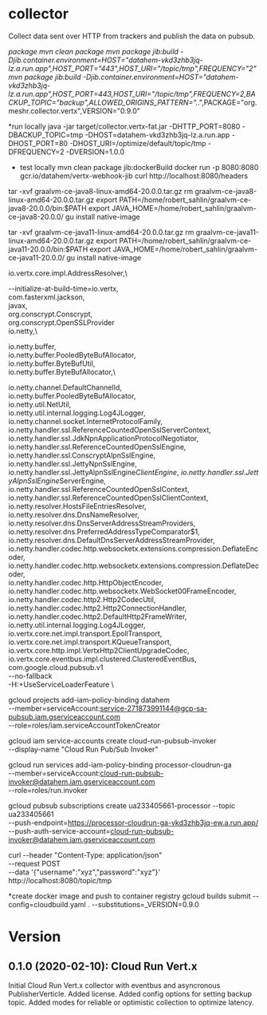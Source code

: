 # collector
Collect data sent over HTTP from trackers and publish the data on pubsub.

*package
mvn clean package
mvn package jib:build -Djib.container.environment=HOST="datahem-vkd3zhb3jq-lz.a.run.app",HOST_PORT="443",HOST_URI="/topic/tmp",FREQUENCY="2"
mvn package jib:build -Djib.container.environment=HOST="datahem-vkd3zhb3jq-lz.a.run.app",HOST_PORT=443,HOST_URI="/topic/tmp",FREQUENCY=2,BACKUP_TOPIC="backup",ALLOWED_ORIGINS_PATTERN=".*.",PACKAGE="org.meshr.collector.vertx",VERSION="0.9.0"

*run locally
java -jar target/collector.vertx-fat.jar -DHTTP_PORT=8080 -DBACKUP_TOPIC=tmp -DHOST=datahem-vkd3zhb3jq-lz.a.run.app -DHOST_PORT=80 -DHOST_URI=/optimize/default/topic/tmp -DFREQUENCY=2 -DVERSION=1.0.0

* test locally
mvn clean package jib:dockerBuild
docker run -p 8080:8080 gcr.io/datahem/vertx-webhook-jib
curl http://localhost:8080/headers

tar -xvf graalvm-ce-java8-linux-amd64-20.0.0.tar.gz
rm graalvm-ce-java8-linux-amd64-20.0.0.tar.gz
export PATH=/home/robert_sahlin/graalvm-ce-java8-20.0.0/bin:$PATH
export JAVA_HOME=/home/robert_sahlin/graalvm-ce-java8-20.0.0/
gu install native-image

tar -xvf graalvm-ce-java11-linux-amd64-20.0.0.tar.gz
rm graalvm-ce-java11-linux-amd64-20.0.0.tar.gz
export PATH=/home/robert_sahlin/graalvm-ce-java11-20.0.0/bin:$PATH
export JAVA_HOME=/home/robert_sahlin/graalvm-ce-java11-20.0.0/
gu install native-image


io.vertx.core.impl.AddressResolver,\

--initialize-at-build-time=io.vertx,\
com.fasterxml.jackson,\
javax,\
org.conscrypt.Conscrypt,\
org.conscrypt.OpenSSLProvider \
io.netty,\

io.netty.buffer,\
io.netty.buffer.PooledByteBufAllocator,\
io.netty.buffer.ByteBufUtil,\
io.netty.buffer.ByteBufAllocator,\

io.netty.channel.DefaultChannelId,\
io.netty.buffer.PooledByteBufAllocator,\
io.netty.util.NetUtil,\
io.netty.util.internal.logging.Log4JLogger,\
io.netty.channel.socket.InternetProtocolFamily,\
io.netty.handler.ssl.ReferenceCountedOpenSslServerContext,\
io.netty.handler.ssl.JdkNpnApplicationProtocolNegotiator,\
io.netty.handler.ssl.ReferenceCountedOpenSslEngine,\
io.netty.handler.ssl.ConscryptAlpnSslEngine,\
io.netty.handler.ssl.JettyNpnSslEngine,\
io.netty.handler.ssl.JettyAlpnSslEngine$ClientEngine,\
io.netty.handler.ssl.JettyAlpnSslEngine$ServerEngine,\
io.netty.handler.ssl.ReferenceCountedOpenSslContext,\
io.netty.handler.ssl.ReferenceCountedOpenSslClientContext,\
io.netty.resolver.HostsFileEntriesResolver,\
io.netty.resolver.dns.DnsNameResolver,\
io.netty.resolver.dns.DnsServerAddressStreamProviders,\
io.netty.resolver.dns.PreferredAddressTypeComparator\$1,\
io.netty.resolver.dns.DefaultDnsServerAddressStreamProvider,\
io.netty.handler.codec.http.websocketx.extensions.compression.DeflateEncoder,\
io.netty.handler.codec.http.websocketx.extensions.compression.DeflateDecoder,\
io.netty.handler.codec.http.HttpObjectEncoder,\
io.netty.handler.codec.http.websocketx.WebSocket00FrameEncoder,\
io.netty.handler.codec.http2.Http2CodecUtil,\
io.netty.handler.codec.http2.Http2ConnectionHandler,\
io.netty.handler.codec.http2.DefaultHttp2FrameWriter,\
io.netty.util.internal.logging.Log4JLogger,\
io.vertx.core.net.impl.transport.EpollTransport,\
io.vertx.core.net.impl.transport.KQueueTransport,\
io.vertx.core.http.impl.VertxHttp2ClientUpgradeCodec,\
io.vertx.core.eventbus.impl.clustered.ClusteredEventBus,\
com.google.cloud.pubsub.v1 \
--no-fallback \
-H:+UseServiceLoaderFeature \


<!--<buildArgs>-H:+ReportUnsupportedElementsAtRuntime --allow-incomplete-classpath --no-fallback --initialize-at-build-time=io.netty,io.vertx,com.fasterxml.jackson,javax 
        --initialize-at-run-time=io.vertx.core.net.impl.PartialPooledByteBufAllocator,io.netty.handler.codec.http.websocketx.extensions.compression.DeflateEncoder,io.netty.handler.codec.http.websocketx.extensions.compression.DeflateDecoder,io.vertx.core.eventbus.impl.clustered.ClusteredEventBus,io.netty.util.internal.logging.Log4JLogger,io.netty.handler.codec.http.HttpObjectEncoder,io.netty.handler.codec.http.websocketx.WebSocket00FrameEncoder,io.netty.handler.codec.http2.Http2CodecUtil,io.netty.handler.codec.http2.DefaultHttp2FrameWriter,io.netty.handler.ssl.ReferenceCountedOpenSslServerContext,io.netty.handler.ssl.JdkNpnApplicationProtocolNegotiator,io.netty.handler.ssl.ReferenceCountedOpenSslEngine,io.netty.handler.ssl.ConscryptAlpnSslEngine,io.netty.handler.ssl.JettyNpnSslEngine,io.netty.handler.ssl.ReferenceCountedOpenSslClientContext,io.vertx.core.net.impl.transport.EpollTransport,io.vertx.core.net.impl.transport.KQueueTransport,io.vertx.core.http.impl.VertxHttp2ClientUpgradeCodec,io.netty.handler.codec.http2.Http2ConnectionHandler
       -H:+UseServiceLoaderFeature 
       -H:IncludeResources=(META-INF|static|webroot|template)/.* 
       -H:ReflectionConfigurationResources=${.}/reflection.json</buildArgs>-->


gcloud projects add-iam-policy-binding datahem \
     --member=serviceAccount:service-271873991144@gcp-sa-pubsub.iam.gserviceaccount.com \
     --role=roles/iam.serviceAccountTokenCreator

gcloud iam service-accounts create cloud-run-pubsub-invoker \
     --display-name "Cloud Run Pub/Sub Invoker"

gcloud run services add-iam-policy-binding processor-cloudrun-ga \
   --member=serviceAccount:cloud-run-pubsub-invoker@datahem.iam.gserviceaccount.com \
   --role=roles/run.invoker

gcloud pubsub subscriptions create ua233405661-processor --topic ua233405661 \
   --push-endpoint=https://processor-cloudrun-ga-vkd3zhb3jq-ew.a.run.app/ \
   --push-auth-service-account=cloud-run-pubsub-invoker@datahem.iam.gserviceaccount.com

curl --header "Content-Type: application/json" \
  --request POST \
  --data '{"username":"xyz","password":"xyz"}' \
  http://localhost:8080/topic/tmp

*create docker image and push to container registry
gcloud builds submit --config=cloudbuild.yaml . --substitutions=_VERSION=0.9.0

# Version

## 0.1.0 (2020-02-10): Cloud Run Vert.x
Initial Cloud Run Vert.x collector with eventbus and asyncronous PublisherVerticle.
Added license.
Added config options for setting backup topic.
Added modes for reliable or optimistic collection to optimize latency.